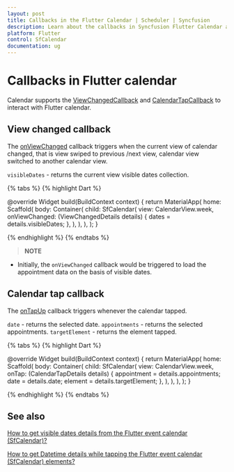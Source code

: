 ```yaml
---
layout: post
title: Callbacks in the Flutter Calendar | Scheduler | Syncfusion
description: Learn about the callbacks in Syncfusion Flutter Calendar and the return values and usage of the callbacks
platform: Flutter
control: SfCalendar
documentation: ug
---
```


# Callbacks in Flutter calendar
Calendar supports the [ViewChangedCallback](https://pub.dev/documentation/syncfusion_flutter_calendar/latest/calendar/ViewChangedCallback.html) and [CalendarTapCallback](https://pub.dev/documentation/syncfusion_flutter_calendar/latest/calendar/CalendarTapCallback.html) to interact with Flutter calendar.

## View changed callback

The [onViewChanged](https://pub.dev/documentation/syncfusion_flutter_calendar/latest/calendar/SfCalendar/onViewChanged.html) callback triggers when the current view of calendar changed, that is view swiped to previous /next view, calendar view switched to another calendar view.

`visibleDates` - returns the current view visible dates collection.

{% tabs %}
{% highlight Dart %}

@override
Widget build(BuildContext context) {
  return MaterialApp(
    home: Scaffold(
      body: Container(
        child: SfCalendar(
          view: CalendarView.week,
          onViewChanged: (ViewChangedDetails details) {
            dates = details.visibleDates;
          },
        ),
      ),
    ),
  );
}

{% endhighlight %}
{% endtabs %}

>**NOTE**
* Initially, the `onViewChanged` callback would be triggered to load the appointment data on the basis of visible dates.

## Calendar tap callback

The [onTapUp](https://pub.dev/documentation/syncfusion_flutter_calendar/latest/calendar/SfCalendar/onTap.html) callback triggers whenever the calendar tapped.

`date` - returns the selected date.
`appointments` - returns the selected appointments.
`targetElement` - returns the element tapped.

{% tabs %}
{% highlight Dart %}

@override
Widget build(BuildContext context) {
  return MaterialApp(
    home: Scaffold(
      body: Container(
        child: SfCalendar(
          view: CalendarView.week,
          onTap: (CalendarTapDetails details) {
            appointment = details.appointments;
            date = details.date;
            element = details.targetElement;
          },
        ),
      ),
    ),
  );
}

{% endhighlight %}
{% endtabs %}

## See also

[How to get visible dates details from the Flutter event calendar (SfCalendar)?](https://www.syncfusion.com/kb/11026/how-to-get-visible-dates-details-from-the-flutter-event-calendar-sfcalendar)

[How to get Datetime details while tapping the Flutter event calendar (SfCalendar) elements?](https://www.syncfusion.com/kb/10998/how-to-get-datetime-details-while-tapping-the-flutter-event-calendar-elements)

